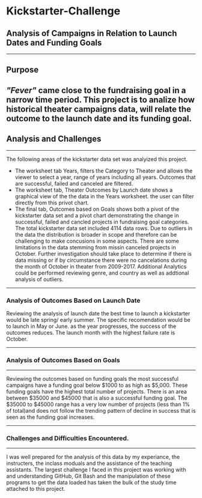 # Kickstarter-Challenge
## Analysis of Campaigns in Relation to Launch Dates and Funding Goals
---
## Purpose
_"Fever"_ came close to the fundraising goal in a narrow time period. This project is to analize how historical theater campaigns data, will relate the outcome to the launch date and its funding goal.
---
## Analysis and Challenges
---
The following areas of the kickstarter data set was analyized this project.
* The worksheet tab Years, filters the Category to Theater and allows the viewer to select a year, range of years including all years. Outcomes that are successful, failed and canceled are filtered. 
* The worksheet tab, Theater Outcomes by Launch date shows a graphical view of the the data in the Years worksheet. the user can filter directly from this privot chart. 
* The final tab, Outcomes based on Goals shows both a pivot of the kickstarter data set and a pivot chart demonstrating the change in successful, failed and cancled projects in fundraising goal categories. 
The total kickstarter data set included 4114 data rows. Due to outliers in the data the distribution is broader in scope and therefore can be challenging to make concusions in some aspects. There are some limitations in the data stemming from missin canceled projects in October. Further investigation should take place to determine if there is data missing or if by circumstance there were no cancelations during the month of October in theater from 2009-2017. Additional Analytics could be performed reviewing genre, and country as well as addtional analysis of outliers. 
---
### Analysis of Outcomes Based on Launch Date
Reviewing the analysis of launch date the best time to launch a kickstarter would be late spring/ early summer. 
The specific recomendation would be to launch in May or June. as the year progresses, the success of the outcomes reduces. 
The launch month with the highest failure rate is October. 

---
### Analysis of Outcomes Based on Goals
---
Reviewing the outcomes based on funding goals the most successful campaigns have a funding goal below $1000 to as high as $5,000. 
These funding goals have the highest total number of projects. There is an area between $35000 and $45000 that is also a successful funding goal. 
The $35000 to $45000 range has a very low number of projects (less than 1% of total)and does not follow the trending pattern of decline 
in success that is seen as the funding goal increases. 

---
### Challenges and Difficulties Encountered.
---
I was well prepared for the analysis of this data by my experiance, the instructers, the inclass moduals and the assistance of the teaching assistants. The largest challenge I faced in this project was working with and understanding GitHub, Git Bash and the manipulation of these programs to get the data loaded has taken the bulk of the study time attached to this project. 
